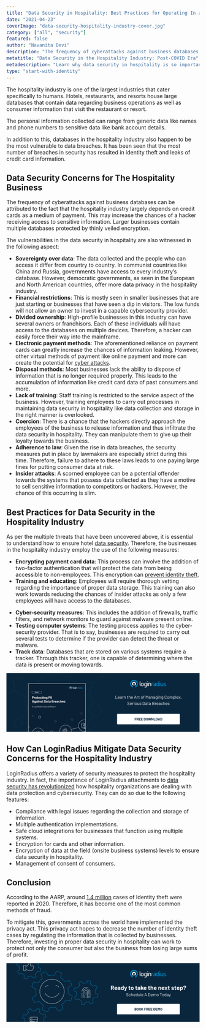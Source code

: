 ```yaml
---
title: "Data Security in Hospitality: Best Practices for Operating In a Post-COVID Era"
date: "2021-04-23"
coverImage: "data-security-hospitality-industry-cover.jpg"
category: ["all", "security"]
featured: false
author: "Navanita Devi"
description: "The frequency of cyberattacks against business databases can be attributed to the fact that the hospitality industry largely depends on credit cards as a medium of payment. This may increase the chances of a hacker receiving access to sensitive information. Investing in proper data security in hospitality can work to protect not only the consumer but also the business from losing large sums of profit."
metatitle: "Data Security in the Hospitality Industry: Post-COVID Era"
metadescription: "Learn why data security in hospitality is so important in the post-COVID world. Also, explore the vulnerabilities witnessed in the sector."
type: "start-with-identity"
---
```


The hospitality industry is one of the largest industries that cater specifically to humans. Hotels, restaurants, and resorts house large databases that contain data regarding business operations as well as consumer information that visit the restaurant or resort.

The personal information collected can range from generic data like names and phone numbers to sensitive data like bank account details.

In addition to this, databases in the hospitality industry also happen to be the most vulnerable to data breaches. It has been seen that the most number of breaches in security has resulted in identity theft and leaks of credit card information.

## Data Security Concerns for The Hospitality Business

The frequency of cyberattacks against business databases can be attributed to the fact that the hospitality industry largely depends on credit cards as a medium of payment. This may increase the chances of a hacker receiving access to sensitive information. Larger businesses contain multiple databases protected by thinly veiled encryption.

The vulnerabilities in the data security in hospitality are also witnessed in the following aspect:

- **Sovereignty over data**: The data collected and the people who can access it differ from country to country. In communist countries like China and Russia, governments have access to every industry’s database. However, democratic governments, as seen in the European and North American countries, offer more data privacy in the hospitality industry.
- **Financial restrictions**: This is mostly seen in smaller businesses that are just starting or businesses that have seen a dip in visitors. The low funds will not allow an owner to invest in a capable cybersecurity provider.
- **Divided ownership**: High-profile businesses in this industry can have several owners or franchisors. Each of these individuals will have access to the databases on multiple devices. Therefore, a hacker can easily force their way into the mainframe.
- **Electronic payment methods**: The aforementioned reliance on payment cards can greatly increase the chances of information leaking. However, other virtual methods of payment like online payment and more can create the potential for [cyber attacks](https://www.loginradius.com/blog/start-with-identity/2019/10/cybersecurity-attacks-business/).
- **Disposal methods**: Most businesses lack the ability to dispose of information that is no longer required properly. This leads to the accumulation of information like credit card data of past consumers and more.
- **Lack of training**: Staff training is restricted to the service aspect of the business. However, training employees to carry out processes in maintaining data security in hospitality like data collection and storage in the right manner is overlooked.
- **Coercion**: There is a chance that the hackers directly approach the employees of the business to release information and thus infiltrate the data security in hospitality. They can manipulate them to give up their loyalty towards the business.
- **Adherence to law**: Given the rise in data breaches, the security measures put in place by lawmakers are especially strict during this time. Therefore, failure to adhere to these laws leads to one paying large fines for putting consumer data at risk.
- **Insider attacks**: A scorned employee can be a potential offender towards the systems that possess data collected as they have a motive to sell sensitive information to competitors or hackers. However, the chance of this occurring is slim.

## Best Practices for Data Security in the Hospitality Industry

As per the multiple threats that have been uncovered above, it is essential to understand how to ensure hotel [data security](https://www.loginradius.com/blog/start-with-identity/2020/12/data-security-best-practices/). Therefore, the businesses in the hospitality industry employ the use of the following measures:

- **Encrypting payment card data**: This process can involve the addition of two-factor authentication that will protect the data from being accessible to non-employees. This encryption can [prevent identity theft](https://www.loginradius.com/blog/start-with-identity/2021/03/identity-theft-frauds/).
- **Training and educating**: Employees will require thorough vetting regarding the importance of proper data storage. This training can also work towards reducing the chances of insider attacks as only a few employees will have access to the databases.

* **Cyber-security measures**: This includes the addition of firewalls, traffic filters, and network monitors to guard against malware present online.
* **Testing computer systems**: The testing process applies to the cyber-security provider. That is to say, businesses are required to carry out several tests to determine if the provider can detect the threat or malware.
* **Track data**: Databases that are stored on various systems require a tracker. Through this tracker, one is capable of determining where the data is present or moving towards.

[![protecting-PII-against-data-breaches-report](protecting-PII-against-data-breaches-report.png)](https://www.loginradius.com/resource/pii-data-breach-report/)

## How Can LoginRadius Mitigate Data Security Concerns for the Hospitality Industry

LoginRadius offers a variety of security measures to protect the hospitality industry. In fact, the importance of LoginRadius attachments to [data security has revolutionized](https://www.loginradius.com/industry-travel-and-hospitality/) how hospitality organizations are dealing with data protection and cybersecurity. They can do so due to the following features:

- Compliance with legal issues regarding the collection and storage of information.
- Multiple authentication implementations.
- Safe cloud integrations for businesses that function using multiple systems.
- Encryption for cards and other information.
- Encryption of data at the field (onsite business systems) levels to ensure data security in hospitality.
- Management of consent of consumers.

## Conclusion

According to the AARP, around [1.4 million](https://www.aarp.org/money/scams-fraud/info-2021/ftc-fraud-report-identity-theft-pandemic.html) cases of Identity theft were reported in 2020. Therefore, it has become one of the most common methods of fraud.

To mitigate this, governments across the world have implemented the privacy act. This privacy act hopes to decrease the number of identity theft cases by regulating the information that is collected by businesses. Therefore, investing in proper data security in hospitality can work to protect not only the consumer but also the business from losing large sums of profit.

[![book-a-demo-loginradius](book-a-demo-loginradius.png)](https://www.loginradius.com/book-a-demo/)
